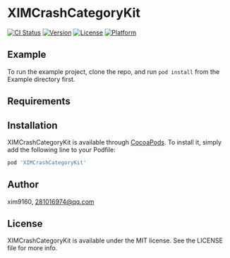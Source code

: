 # XIMCrashCategoryKit

[![CI Status](https://img.shields.io/travis/xim9160/XIMCrashCategoryKit.svg?style=flat)](https://travis-ci.org/xim9160/XIMCrashCategoryKit)
[![Version](https://img.shields.io/cocoapods/v/XIMCrashCategoryKit.svg?style=flat)](https://cocoapods.org/pods/XIMCrashCategoryKit)
[![License](https://img.shields.io/cocoapods/l/XIMCrashCategoryKit.svg?style=flat)](https://cocoapods.org/pods/XIMCrashCategoryKit)
[![Platform](https://img.shields.io/cocoapods/p/XIMCrashCategoryKit.svg?style=flat)](https://cocoapods.org/pods/XIMCrashCategoryKit)

## Example

To run the example project, clone the repo, and run `pod install` from the Example directory first.

## Requirements

## Installation

XIMCrashCategoryKit is available through [CocoaPods](https://cocoapods.org). To install
it, simply add the following line to your Podfile:

```ruby
pod 'XIMCrashCategoryKit'
```

## Author

xim9160, 281016974@qq.com

## License

XIMCrashCategoryKit is available under the MIT license. See the LICENSE file for more info.
